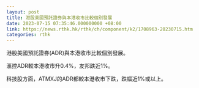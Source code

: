 ```yaml
---
layout: post
title: 港股美國預託證券與本港收市比較個別發展
date: 2023-07-15 07:35:46.000000000 +08:00
link: https://news.rthk.hk/rthk/ch/component/k2/1708963-20230715.htm
categories: rthk
---
```


港股美國預託證券(ADR)與本港收市比較個別發展。

滙控ADR較本港收市升0.4%，友邦跌近1%。

科技股方面，ATMXJ的ADR都較本港收市下跌，跌幅近1%或以上。
